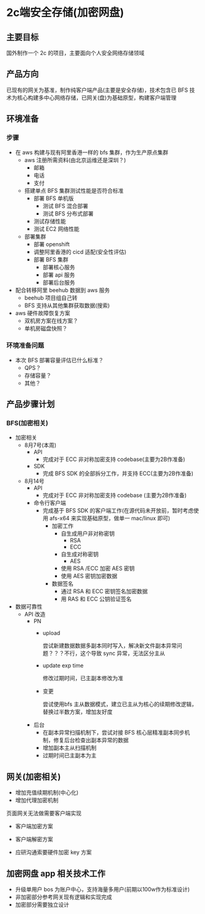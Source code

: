 # 2c端安全存储(加密网盘)
## 主要目标
国外制作一个 2c 的项目，主要面向个人安全网络存储领域
## 产品方向
已现有的网关为基准，制作纯客户端产品(主要是安全存储)，技术包含已 BFS 技术为核心构建多中心网络存储，已网关(盘)为基础原型，构建客户端管理
## 环境准备
### 步骤
- 在 aws 构建与现有阿里香港一样的  bfs 集群，作为生产原点集群
	- aws 注册所需资料(由北京运维还是深圳？)
		- 邮箱
		- 电话
		- 支付
	- 搭建单点 BFS 集群测试性能是否符合标准
		- 部署 BFS 单机版
			- 测试 BFS 混合部署
			- 测试 BFS 分布式部署
		- 测试存储性能
		- 测试 EC2 网络性能
	- 部署集群
		- 部署 openshift 
		- 调整阿里香港的 cicd 适配(安全性评估)
		- 部署 BFS 集群
			- 部署核心服务
			- 部署 api 服务
			- 部署后台服务        
- 配合转移阿里 beehub 数据到 aws 服务
	- beehub 项目组自己转
	- BFS 支持从其他集群获取数据(搜索) 
- aws 硬件故障恢复方案
	- 双机房方案在线方案？
	- 单机房磁盘快照？ 

### 环境准备问题
- 本次 BFS 部署容量评估已什么标准？
	- QPS？
	- 存储容量？
	- 其他？

## 产品步骤计划
### BFS(加密相关)
- 加密相关
	- 8月7号(本周) 
		- API
			- 完成对于 ECC 非对称加密支持 codebase(主要为2B作准备)
		- SDK
			- 完成 BFS SDK 的全部拆分工作，并支持 ECC(主要为2B作准备)
	- 8月14号
		- API
			- 完成对于 ECC 非对称加密支持 codebase (主要为2B作准备)
		- 命令行客户端
			- 完成基于 BFS SDK 的客户端工作(在源代码未开放前，暂时考虑使用 afs-x64 来实现基础原型，做单一 mac/linux 即可)
				- 加密工作 
					- 自生成用户非对称密钥
						-  RSA
						-  ECC
					- 自生成对称密钥
						- AES
					- 使用 RSA /ECC 加密 AES 密钥
					- 使用 AES 密钥加密数据
				- 数据签名
					- 通过 RSA 和 ECC 密钥签名加密数据
					- 用 RAS 和 ECC 公钥验证签名    
- 数据可靠性
	- API 改造 
		- PN
			- upload
			
				尝试新建数据数据多副本同时写入，解决新文件副本异常问题？？？不行，这个导致 sync 异常，无法区分主从
			- update exp time

				修改过期时间，已主副本修改为准	
			- 变更

				尝试使用bfs 主从数据模式，建立已主从为核心的续期修改逻辑，替换过半数方案，增加友好度
		- 后台
			- 在副本异常扫描机制下，尝试对接 BFS 核心层精准副本同步机制，修复后台检查出副本异常的数据
			- 增加副本主从扫描机制
			- 过期时间已主副本为主
		
## 网关(加密相关)
- 增加充值续期机制(中心化)
- 增加代理加密机制

页面网关无法做需要客户端实现

- 客户端加密方案
- 客户端解密方案

- 应研沟通索要硬件加密 key 方案

## 加密网盘 app 相关技术工作
- 升级单用户 bos 为账户中心，支持海量多用户(前期以100w作为标准设计)
- 非加密部分参考网关现有逻辑和实现完成
- 加密部分需要独立设计